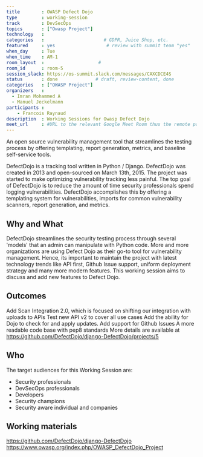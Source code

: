 ```yaml
---
title        : OWASP Defect Dojo
type         : working-session
track        : DevSecOps
topics       : ["Owasp Project"]
technology   :
categories   :                      # GDPR, Juice Shop, etc.
featured     : yes                   # review with summit team "yes"
when_day     : Tue
when_time    : AM-1
room_layout  :                    #
room_id      : room-5
session_slack: https://os-summit.slack.com/messages/CAXCDCE4S
status       : done              # draft, review-content, done
categories   : ["OWASP Project"]
organizers   :
  - Imran Mohammed A
  - Manuel Jeckelmann
participants :
    - Francois Raynaud
description  : Working Sessions for Owasp Defect Dojo
meet_url     : #URL to the relevant Google Meet Room thus the remote participants can join a session
---
```

An open source vulnerability management tool that streamlines the testing process by offering templating, report generation, metrics, and baseline self-service tools.

DefectDojo is a tracking tool written in Python / Django. DefectDojo was created in 2013 and open-sourced on March 13th, 2015. The project was started to make optimizing vulnerability tracking less painful. The top goal of DefectDojo is to reduce the amount of time security professionals spend logging vulnerabilities. DefectDojo accomplishes this by offering a templating system for vulnerabilities, imports for common vulnerability scanners, report generation, and metrics.

## Why and What

DefectDojo streamlines the security testing process through several 'models' that an admin can manipulate with Python code. More and more organizations are using Defect Dojo as their go-to tool for vulnerability management. Hence, its important to maintain the project with latest technology trends like API first,  Github Issue support, uniform deployment strategy and many more modern features. This working session aims to discuss and add new features to Defect Dojo.

## Outcomes

Add Scan Integration 2.0, which is focused on shifting our integration with uploads to APIs
Test new API v2 to cover all use cases
Add the ability for Dojo to check for and apply updates.
Add support for Github Issues
A more readable code base with pep8 standards
More details are available at https://github.com/DefectDojo/django-DefectDojo/projects/5

## Who

The target audiences for this Working Session are:
- Security professionals
- DevSecOps professionals
- Developers
- Security champions
- Security aware individual and companies

## Working materials
https://github.com/DefectDojo/django-DefectDojo
https://www.owasp.org/index.php/OWASP_DefectDojo_Project

